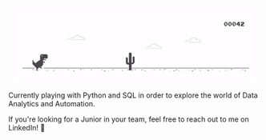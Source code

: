 <p align="center">
  <img src="https://github.com/fscohier/fscohier/blob/2f7275fcd1660d5e992fd6f6caf685db9e620e8f/Dino_non-birthday_version.gif" alt="running_dino" />
</p>

Currently playing with Python and SQL in order to explore the world of Data Analytics and Automation.

If you're looking for a Junior in your team, feel free to reach out to me on LinkedIn! 🦖

<!--
**fscohier/fscohier** is a ✨ _special_ ✨ repository because its `README.md` (this file) appears on your GitHub profile.

Here are some ideas to get you started:

- 🔭 I’m currently working on ...
- 🌱 I’m currently learning ...
- 👯 I’m looking to collaborate on ...
- 🤔 I’m looking for help with ...
- 💬 Ask me about ...
- 📫 How to reach me: ...
- 😄 Pronouns: ...
- ⚡ Fun fact: ...
-->
